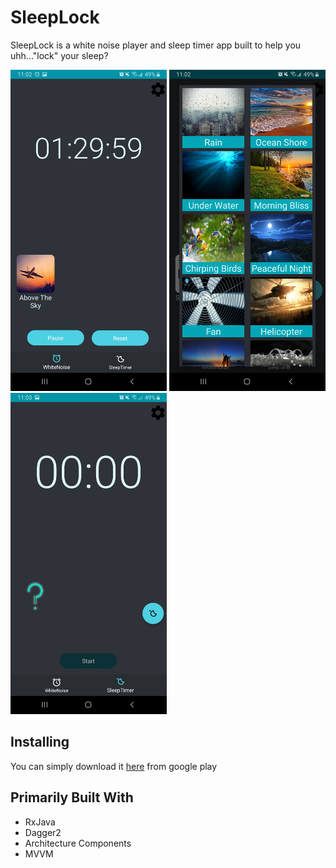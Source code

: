 # SleepLock
SleepLock is a white noise player and sleep timer app built to help you uhh..."lock" your sleep? 

<p float="left">
  <img src= "screenshots/screenshot1.jpg" width="250" />
  <img src= "screenshots/screenshot2.jpg" width="250" /> 
  <img src= "screenshots/screenshot3.jpg" width="250" />

</p>

## Installing
You can simply download it [here](https://play.google.com/store/apps/details?id=com.takari.sleeplock) from google play 

## Primarily Built With
* RxJava 
* Dagger2
* Architecture Components
* MVVM
